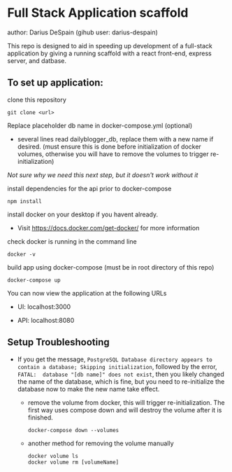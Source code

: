# Full Stack Application scaffold

author: Darius DeSpain (gihub user: darius-despain)

This repo is designed to aid in speeding up development of a full-stack application by giving a running scaffold with a react front-end, express server, and datbase.

## To set up application:

clone this repository

    git clone <url>

Replace placeholder db name in docker-compose.yml (optional)
- several lines read dailyblogger_db, replace them with a new name if desired. (must ensure this is done before initialization of docker volumes, otherwise you will have to remove the volumes to trigger re-initialization)

*Not sure why we need this next step, but it doesn't work without it*

install dependencies for the api prior to docker-compose

    npm install

install docker on your desktop if you havent already.
- Visit https://docs.docker.com/get-docker/ for more information

check docker is running in the command line

    docker -v

build app using docker-compose (must be in root directory of this repo)

    docker-compose up

You can now view the application at the following URLs

 - UI: localhost:3000

 - API: localhost:8080


## Setup Troubleshooting

- If you get the message, ```PostgreSQL Database directory appears to contain a database; Skipping initialization```, followed by the error, ``` FATAL:  database "[db name]" does not exist```, then you likely changed the name of the database, which is fine, but you need to re-initialize the database now to make the new name take effect.

  - remove the volume from docker, this will trigger re-initialization. The first way uses compose down and will destroy the volume after it is finished.

        docker-compose down --volumes

  - another method for removing the volume manually

        docker volume ls
        docker volume rm [volumeName]
